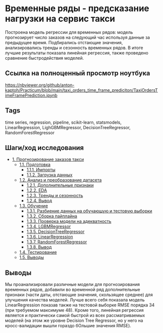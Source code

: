 # Временные ряды - предсказание нагрузки на сервис такси 

Построена модель регрессии для временных рядов: модель прогнозирует число заказов на следующий час используя данные за предыдущее время. Подбирались отстающие значения, анализировались тренды и сезонность временных рядов. В итоге лучшие результаты показала линейная регрессия, также проведено сравнение быстродействия моделей.

## Ссылка на полноценный просмотр ноутбука

https://nbviewer.org/github/anton-kaptoh/Practicum/blob/main/taxi_orders_time_frame_prediciton/TaxiOrdersTimeFramePrediction.ipynb

## Tags
time series, regression, pipeline, scikit-learn, statsmodels, LinearRegression, LighGBMRegressor, DecisionTreeRegressor, RandomForestRegressor

## Шаги/ход исследования
- [1.  Прогнозирование заказов такси](#1.--Прогнозирование-заказов-такси)
  - [1.1. Подготовка](#1.1.-Подготовка)
    - [1.1.1. Импорты](#1.1.1.-Импорты)
    - [1.1.2. Загрузка данных](#1.1.2.-Загрузка-данных)
  - [1.2. Анализ и преобразование датасета](#1.2.-Анализ-и-преобразование-датасета)
    - [1.2.1. Дополнительные признаки](#1.2.1.-Дополнительные-признаки)
    - [1.2.2. EDA](#1.2.2.-EDA)
    - [1.2.3. Тренды и сезонность](#1.2.3.-Тренды-и-сезонность)
    - [1.2.4. Вывод](#1.2.4.-Вывод)
  - [1.3. Обучение](#1.3.-Обучение)
    - [1.3.1. Разбиение данных на обучающую и тестовую выборки](#1.3.1.-Разбиение-данных-на-обучающую-и-тестовую-выборки)
    - [1.3.2. Сборка пайплайна](#1.3.2.-Сборка-пайплайна)
    - [1.3.3. Проверка модели на адекватность](#1.3.3.-Проверка-модели-на-адекватность)
    - [1.3.4. LGBMRegressor](#1.3.4.-LGBMRegressor)
    - [1.3.5. DecisionTreeRegressor](#1.3.5.-DecisionTreeRegressor)
    - [1.3.6. LinearRegression](#1.3.6.-LinearRegression)
    - [1.3.7. RandomForestRegressor](#1.3.7.-RandomForestRegressor)
    - [1.3.8. Вывод](#1.3.8.-Вывод)
  - [1.4. Тестирование](#1.4.-Тестирование)
  - [1.5. Выводы](#1.5.-Выводы)

## Выводы
Мы проанализировали различные модели для прогнозирования временных рядов, добавили во временной ряд дополнительные признаки (части даты, отстающие значения, скользящее среднее) для улучшения качества моделей. Лучше всего себя показала модель LinearRegression показав также на тестовой выборке RMSE порядка 34 (при требуемом максимуме 48). Кроме того, линейная регрессия является и практически самой быстрой из всех рассматриваемых моделей (на этом же уровне Decision Tree Regressor, но у него на кросс-валидации вышли гораздо бОльшие значения RMSE).